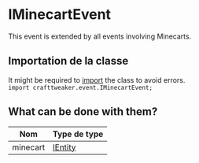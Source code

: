 # IMinecartEvent

This event is extended by all events involving Minecarts.

## Importation de la classe
It might be required to [import](/AdvancedFunctions/Import/) the class to avoid errors.  
`import crafttweaker.event.IMinecartEvent;`

## What can be done with them?

| Nom      | Type de type                          |
| -------- | ------------------------------------- |
| minecart | [IEntity](/Vanilla/Entities/IEntity/) |
